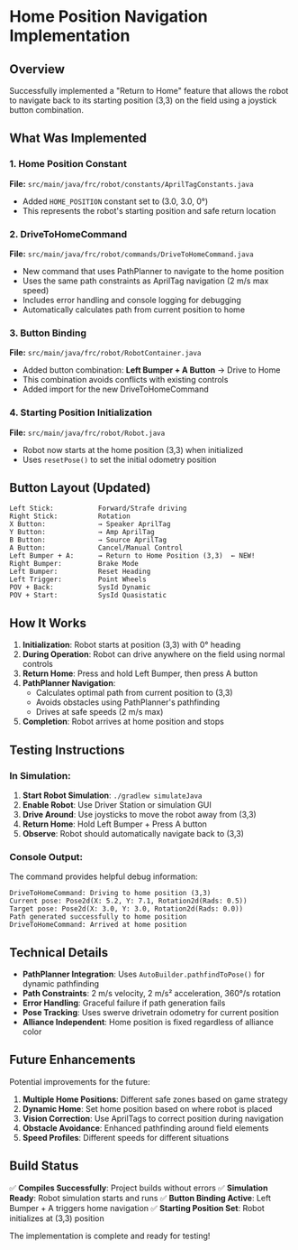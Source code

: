# Home Position Navigation Implementation

## Overview
Successfully implemented a "Return to Home" feature that allows the robot to navigate back to its starting position (3,3) on the field using a joystick button combination.

## What Was Implemented

### 1. Home Position Constant
**File:** `src/main/java/frc/robot/constants/AprilTagConstants.java`
- Added `HOME_POSITION` constant set to (3.0, 3.0, 0°)
- This represents the robot's starting position and safe return location

### 2. DriveToHomeCommand
**File:** `src/main/java/frc/robot/commands/DriveToHomeCommand.java`
- New command that uses PathPlanner to navigate to the home position
- Uses the same path constraints as AprilTag navigation (2 m/s max speed)
- Includes error handling and console logging for debugging
- Automatically calculates path from current position to home

### 3. Button Binding
**File:** `src/main/java/frc/robot/RobotContainer.java`
- Added button combination: **Left Bumper + A Button** → Drive to Home
- This combination avoids conflicts with existing controls
- Added import for the new DriveToHomeCommand

### 4. Starting Position Initialization
**File:** `src/main/java/frc/robot/Robot.java`
- Robot now starts at the home position (3,3) when initialized
- Uses `resetPose()` to set the initial odometry position

## Button Layout (Updated)

```
Left Stick:           Forward/Strafe driving
Right Stick:          Rotation
X Button:             → Speaker AprilTag
Y Button:             → Amp AprilTag  
B Button:             → Source AprilTag
A Button:             Cancel/Manual Control
Left Bumper + A:      → Return to Home Position (3,3)  ← NEW!
Right Bumper:         Brake Mode
Left Bumper:          Reset Heading
Left Trigger:         Point Wheels
POV + Back:           SysId Dynamic
POV + Start:          SysId Quasistatic
```

## How It Works

1. **Initialization**: Robot starts at position (3,3) with 0° heading
2. **During Operation**: Robot can drive anywhere on the field using normal controls
3. **Return Home**: Press and hold Left Bumper, then press A button
4. **PathPlanner Navigation**: 
   - Calculates optimal path from current position to (3,3)
   - Avoids obstacles using PathPlanner's pathfinding
   - Drives at safe speeds (2 m/s max)
5. **Completion**: Robot arrives at home position and stops

## Testing Instructions

### In Simulation:
1. **Start Robot Simulation**: `./gradlew simulateJava`
2. **Enable Robot**: Use Driver Station or simulation GUI
3. **Drive Around**: Use joysticks to move the robot away from (3,3)
4. **Return Home**: Hold Left Bumper + Press A button
5. **Observe**: Robot should automatically navigate back to (3,3)

### Console Output:
The command provides helpful debug information:
```
DriveToHomeCommand: Driving to home position (3,3)
Current pose: Pose2d(X: 5.2, Y: 7.1, Rotation2d(Rads: 0.5))
Target pose: Pose2d(X: 3.0, Y: 3.0, Rotation2d(Rads: 0.0))
Path generated successfully to home position
DriveToHomeCommand: Arrived at home position
```

## Technical Details

- **PathPlanner Integration**: Uses `AutoBuilder.pathfindToPose()` for dynamic pathfinding
- **Path Constraints**: 2 m/s velocity, 2 m/s² acceleration, 360°/s rotation
- **Error Handling**: Graceful failure if path generation fails
- **Pose Tracking**: Uses swerve drivetrain odometry for current position
- **Alliance Independent**: Home position is fixed regardless of alliance color

## Future Enhancements

Potential improvements for the future:
1. **Multiple Home Positions**: Different safe zones based on game strategy
2. **Dynamic Home**: Set home position based on where robot is placed
3. **Vision Correction**: Use AprilTags to correct position during navigation
4. **Obstacle Avoidance**: Enhanced pathfinding around field elements
5. **Speed Profiles**: Different speeds for different situations

## Build Status
✅ **Compiles Successfully**: Project builds without errors
✅ **Simulation Ready**: Robot simulation starts and runs
✅ **Button Binding Active**: Left Bumper + A triggers home navigation
✅ **Starting Position Set**: Robot initializes at (3,3) position

The implementation is complete and ready for testing!
